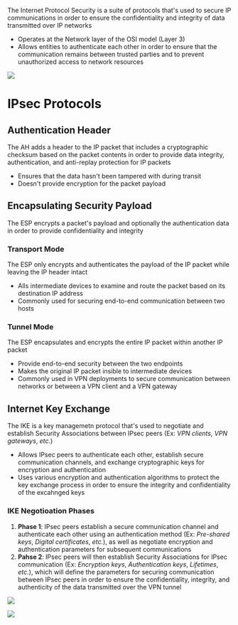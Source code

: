 The Internet Protocol Security is a suite of protocols that's used to secure IP communications in order to ensure the confidentiality and integrity of data transmitted over IP networks

* Operates at the Network layer of the OSI model (Layer 3)
* Allows entities to authenticate each other in order to ensure that the communication remains between trusted parties and to prevent unauthorized access to network resources

![](https://github.com/JonmarCorpuz/SecondBrain/blob/main/Assets/Whitespace.png)

# IPsec Protocols

## Authentication Header

The AH adds a header to the IP packet that includes a cryptographic checksum based on the packet contents in order to provide data integrity, authentication, and anti-replay protection for IP packets

* Ensures that the data hasn't been tampered with during transit
* Doesn't provide encryption for the packet payload

## Encapsulating Security Payload

The ESP encrypts a packet's payload and optionally the authentication data in order to provide confidentiality and integrity

### Transport Mode

The ESP only encrypts and authenticates the payload of the IP packet while leaving the IP header intact

* Alls intermediate devices to examine and route the packet based on its destination IP address
* Commonly used for securing end-to-end communication between two hosts

### Tunnel Mode

The ESP encapsulates and encrypts the entire IP packet within another IP packet

* Provide end-to-end security between the two endpoints
* Makes the original IP packet insible to intermediate devices
* Commonly used in VPN deployments to secure communication between networks or between a VPN client and a VPN gateway

## Internet Key Exchange

The IKE is a key managemetn protocol that's used to negotiate and establish Security Associations between IPsec peers (Ex: *VPN clients*, *VPN gateways*, *etc.*)

* Allows IPsec peers to authenticate each other, establish secure communication channels, and exchange cryptographic keys for encryption and authentication
* Uses various encryption and authentication algorithms to protect the key exchange process in order to ensure the integrity and confidentiality of the excahnged keys

### IKE Negotioation Phases

1. **Phase 1**: IPsec peers establish a secure communication channel and authenticate each other using an authentication method (Ex: *Pre-shared keys*, *Digital certificates*, *etc.*), as well as negotiate encryption and authentication parameters for subsequent communications
2. **Pahse 2**: IPsec peers will then establish Security Associations for IPsec communication (Ex: *Encryption keys*, *Authentication keys*, *Lifetimes*, *etc.*), which will define the parameters for securing communication between IPsec peers in order to ensure the confidentiality, integrity, and authenticity of the data transmitted over the VPN tunnel

![](https://github.com/JonmarCorpuz/SecondBrain/blob/main/Assets/Whitespace.png)

![](https://github.com/JonmarCorpuz/SecondBrain/blob/main/Assets/dfghfhdfhddfhgsdgsdgewggwer.gif)
